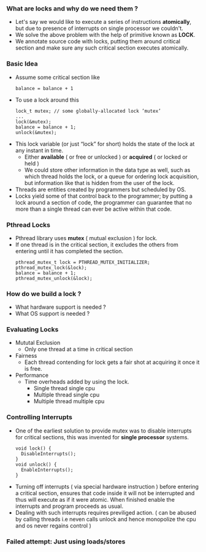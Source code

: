 ### What are locks and why do we need them ?
- Let's say we would like to execute a series of instructions **atomically**, but due to presence of interrupts on single processor we couldn't.
- We solve the above problem with the help of primitive known as **LOCK**.
- We annotate source code with locks, putting them around critical section and make sure any such critical section executes atomically.

### Basic Idea
- Assume some critical section like
    ```
    balance = balance + 1
    ```
- To use a lock around this
    ```
    lock_t mutex; // some globally-allocated lock ’mutex’
    ...
    lock(&mutex);
    balance = balance + 1;
    unlock(&mutex);
    ```
- This lock variable (or just “lock” for short) holds the state of the lock at any instant in time.
    - Either **available** ( or free or unlocked ) or **acquired** ( or locked or held )
    - We could store other information in the data type as well, such as which thread holds the lock, or a queue for ordering lock acquisition, but information like that is hidden from the user of the lock.
- Threads are entities created by programmers but scheduled by OS.
- Locks yield some of that control back to the programmer; by putting a lock around a section of code, the programmer can guarantee that no more than a single thread can ever be active within that code.

### Pthread Locks
- Pthread library uses **mutex** ( mutual exclusion ) for lock.
- If one thread is in the critical section, it excludes the others from entering until it has completed the section.
    ```
    pthread_mutex_t lock = PTHREAD_MUTEX_INITIALIZER;
    pthread_mutex_lock(&lock);
    balance = balance + 1;
    pthread_mutex_unlock(&lock);
    ```

### How do we build a lock ?
- What hardware support is needed ?
- What OS support is needed ?

### Evaluating Locks
- Mututal Exclusion
    - Only one thread at a time in critical section
- Fairness
    - Each thread contending for lock gets a fair shot at acquiring it once it is free.
- Performance
    - Time overheads added by using the lock.
        - Single thread single cpu
        - Multiple thread single cpu
        - Multiple thread multiple cpu

### Controlling Interrupts
- One of the earliest solution to provide mutex was to disable interrupts for critical sections, this was invented for **single processor** systems.
    ```
    void lock() {
      DisableInterrupts();
    }
    void unlock() {
      EnableInterrupts();
    }
    ```
- Turning off interrupts ( via special hardware instruction ) before entering a critical section, ensures that code inside it will not be interrupted and thus will execute as if it were atomic. When finished enable the interrupts and program proceeds as usual.
- Dealing with such interrupts requires previliged action. ( can be abused by calling threads i.e neven calls unlock and hence monopolize the cpu and os never regains control )

### Failed attempt: Just using loads/stores
